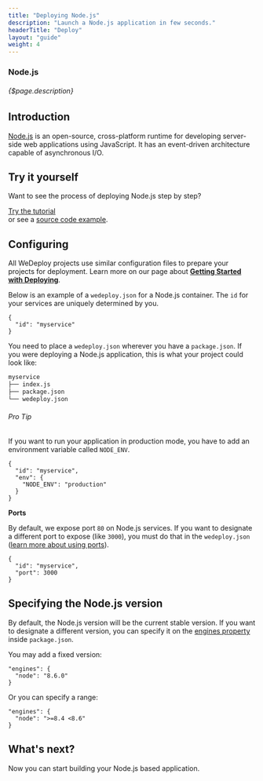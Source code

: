 ```yaml
---
title: "Deploying Node.js"
description: "Launch a Node.js application in few seconds."
headerTitle: "Deploy"
layout: "guide"
weight: 4
---
```


### Node.js

###### {$page.description}

<article id="1">

## Introduction

[Node.js](https://nodejs.org) is an open-source, cross-platform runtime for developing server-side web applications using JavaScript. It has an event-driven architecture capable of asynchronous I/O.

</article>

<article id="2">

## Try it yourself

Want to see the process of deploying Node.js step by step?

<div class="guide-btn-cta">
  <a class="btn btn-accent btn-lg" href="/tutorials/nodejs/" target="_blank">
    <span class="icon-16-external"></span>Try the tutorial
  </a>
</div>

<div class="guide-aux-cta">
	or see a <a href="https://github.com/wedeploy-examples/nodejs-example" target="_blank">source code example</a>.
</div>

</article>

<article id="3">

## Configuring

<aside>

All WeDeploy projects use similar configuration files to prepare your projects for deployment. Learn more on our page about <strong><a href="/docs/deploy/getting-started/">Getting Started with Deploying</a></strong>.

</aside>

Below is an example of a `wedeploy.json` for a Node.js container. The `id` for your services are uniquely determined by you.

```application/json
{
  "id": "myservice"
}
```

You need to place a `wedeploy.json` wherever you have a `package.json`. If you were deploying a Node.js application, this is what your project could look like:

```xml
myservice
├── index.js
├── package.json
└── wedeploy.json
```

<aside>

###### <span class="icon-16-star"></span> Pro Tip

If you want to run your application in production mode, you have to add an environment variable called `NODE_ENV`.

```application/json
{
  "id": "myservice",
  "env": {
    "NODE_ENV": "production"
  }
}
```

</aside>

**Ports**

By default, we expose port `80` on Node.js services. If you want to designate a different port to expose (like `3000`), you must do that in the `wedeploy.json` ([learn more about using ports](/docs/deploy/configuring-deployments/#port)).

```application/json
{
  "id": "myservice",
  "port": 3000
}
```

</article>

<article id="4">

## Specifying the Node.js version

By default, the Node.js version will be the current stable version. If you want to designate a different version, you can specify it on the [engines property](https://docs.npmjs.com/files/package.json#engines) inside `package.json`.

You may add a fixed version:

```application/json
"engines": {
  "node": "8.6.0"
}
```

Or you can specify a range:

```application/json
"engines": {
  "node": ">=8.4 <8.6"
}
```

</article>

## What's next?

Now you can start building your Node.js based application.
